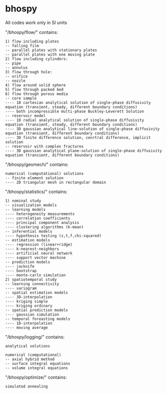 # bhospy

All codes work only in SI units

"/bhospy/flow/" contains:

    1) flow including plates
    -- falling film
    -- parallel plates with stationary plates
    -- parallel plates with one moving plate
    2) flow including cylinders:
    -- pipe
    -- annulus
    3) flow through hole:
    -- orifice
    -- nozzle
    4) flow around solid sphere
    5) flow through packed bed
    6) flow through porous media
    -- core sample
    ---- 1D cartesian analytical solution of single-phase diffusivity equation (transient, steady, different boundary conditions)
    ---- both incompressible multi-phase Buckley-Leverett Solution
    -- reservoir model
    ---- 1D radial analytical solution of single-phase diffusivity equation (transient, steady, different boundary conditions)
    ---- 3D gaussian analytical line-solution of single-phase diffusivity equation (transient, different boundary conditions)
    ---- 3D finite difference solution, cenrtral difference, implicit solution
    -- reservoir with complex fractures
    ---- 3D gaussian analytical plane-solution of single-phase diffusivity equation (transient, different boundary conditions)

"/bhospy/geomech/" contains:

    numerical (computational) solutions
    -- finite element solution
    ---- 2D triangular mesh in rectangular domain
	
"/bhospy/statistics/" contains:

    1) nominal study
    -- visualization models
    -- learning models
    ---- heterogeneity measurements
    ---- correlation coefficients
    ---- principal component analysis
    ---- clustering algorithms (k-mean)
    -- inferential models
    ---- hypothesis testing (z,t,f,chi-squared)
    -- estimation models
    ---- regression (linear+ridge)
    ---- k-nearest-neighbors
    ---- artificial neural network
    ---- support vector machine
    -- prediction models
    ---- jacknife
    ---- bootstrap
    ---- monte-carlo simulation
    2) spatiotemporal study
    -- learning connectivity
    ---- variogram
    -- spatial estimation models
    ---- 3D-interpolation
    ---- kriging simple
    ---- kriging ordinary
    -- spatial prediction models
    ---- gaussian simulation
    -- temporal foreasting models
    ---- 1D-interpolation
    ---- moving average
    
"/bhospy/logging/" contains:

    analytical solutions
    
    numerical (computational)
    -- axial hybrid method
    -- surface integral equations
    -- volume integral equations
	
"/bhospy/optimize/" contains:

    simulated annealing
